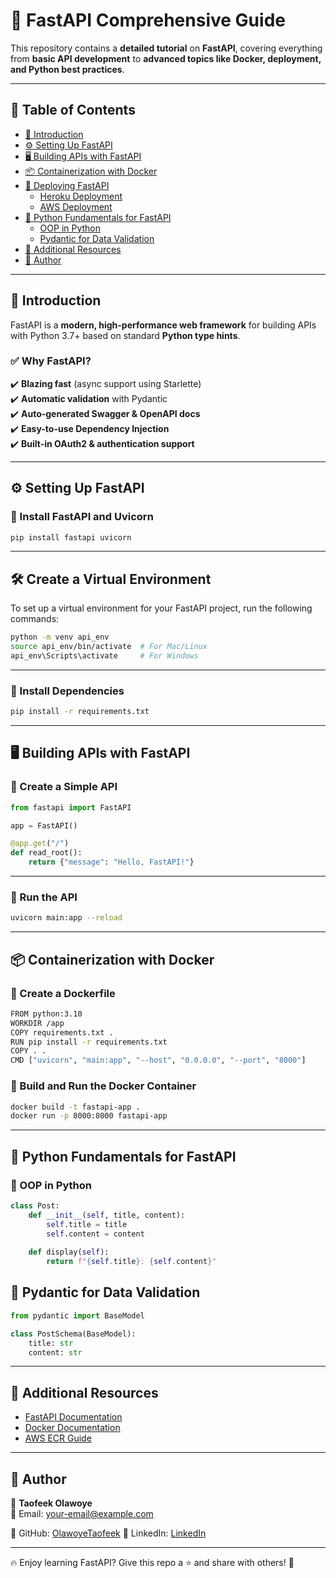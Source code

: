 # 🚀 FastAPI Comprehensive Guide  

This repository contains a **detailed tutorial** on **FastAPI**, covering everything from **basic API development** to **advanced topics like Docker, deployment, and Python best practices**.  

---

## 📖 Table of Contents  
- [🌟 Introduction](#-introduction)  
- [⚙️ Setting Up FastAPI](#️-setting-up-fastapi)  
- [🖥️ Building APIs with FastAPI](#%EF%B8%8F-building-apis-with-fastapi)  
- [📦 Containerization with Docker](#-containerization-with-docker)  
- [🚀 Deploying FastAPI](#-deploying-fastapi)  
  - [Heroku Deployment](#heroku-deployment)  
  - [AWS Deployment](#aws-deployment)  
- [🐍 Python Fundamentals for FastAPI](#-python-fundamentals-for-fastapi)  
  - [OOP in Python](#oop-in-python)  
  - [Pydantic for Data Validation](#pydantic-for-data-validation)  
- [📜 Additional Resources](#-additional-resources)  
- [📌 Author](#-author)  

---

## 🌟 Introduction  
FastAPI is a **modern, high-performance web framework** for building APIs with Python 3.7+ based on standard **Python type hints**.  

### ✅ Why FastAPI?  
✔️ **Blazing fast** (async support using Starlette)  
✔️ **Automatic validation** with Pydantic  
✔️ **Auto-generated Swagger & OpenAPI docs**  
✔️ **Easy-to-use Dependency Injection**  
✔️ **Built-in OAuth2 & authentication support**  

---

## ⚙️ Setting Up FastAPI  

### 🔹 Install FastAPI and Uvicorn  
```bash
pip install fastapi uvicorn
```
---
## 🛠️ Create a Virtual Environment  
To set up a virtual environment for your FastAPI project, run the following commands:  

```bash
python -m venv api_env
source api_env/bin/activate  # For Mac/Linux
api_env\Scripts\activate     # For Windows
```
---

### 🔹 Install Dependencies
```bash
pip install -r requirements.txt
```
---

## 🖥️ Building APIs with FastAPI

### 🔹 Create a Simple API
```python
from fastapi import FastAPI

app = FastAPI()

@app.get("/")
def read_root():
    return {"message": "Hello, FastAPI!"}
```

---
### 🔹 Run the API
```bash
uvicorn main:app --reload
```
---

## 📦 Containerization with Docker
### 🔹 Create a Dockerfile
```bash
FROM python:3.10
WORKDIR /app
COPY requirements.txt .
RUN pip install -r requirements.txt
COPY . .
CMD ["uvicorn", "main:app", "--host", "0.0.0.0", "--port", "8000"]
```
### 🔹 Build and Run the Docker Container
```bash
docker build -t fastapi-app .
docker run -p 8000:8000 fastapi-app
```


---

## 🐍 Python Fundamentals for FastAPI
### 🔹 OOP in Python
```python
class Post:
    def __init__(self, title, content):
        self.title = title
        self.content = content
    
    def display(self):
        return f"{self.title}: {self.content}"
```

## 🔹 Pydantic for Data Validation
```python
from pydantic import BaseModel

class PostSchema(BaseModel):
    title: str
    content: str
```

--- 
## 📜 Additional Resources  

- [FastAPI Documentation](https://fastapi.tiangolo.com/)  
- [Docker Documentation](https://docs.docker.com/)  
- [AWS ECR Guide](https://docs.aws.amazon.com/AmazonECR/latest/userguide/what-is-ecr.html)  

---

## 📌 Author  

👤 **Taofeek Olawoye**  
📧 Email: [your-email@example.com](oladipupoolawoye26@gmail.com)  
<!-- 🐦 Twitter: [@yourhandle](https://twitter.com/yourhandle)   -->
📂 GitHub: [OlawoyeTaofeek](https://github.com/OlawoyeTaofeek)
📂 LinkedIn: [LinkedIn](https://www.linkedin.com/in/opeyemi-oladipupo-a7862021a/)  

---
🔥 Enjoy learning FastAPI? Give this repo a ⭐ and share with others! 🚀  

